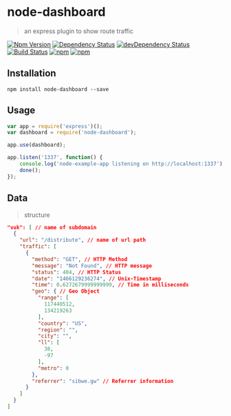 # node-dashboard

> an express plugin to show route traffic

[![Npm Version](https://img.shields.io/npm/v/node-dashboard.svg)](https://www.npmjs.com/package/node-dashboard)
[![Dependency Status](https://david-dm.org/gabrielcsapo/node-dashboard.svg)](https://david-dm.org/gabrielcsapo/node-dashboard)
[![devDependency Status](https://david-dm.org/gabrielcsapo/node-dashboard/dev-status.svg)](https://david-dm.org/gabrielcsapo/node-dashboard#info=devDependencies)
[![Build Status](https://travis-ci.org/gabrielcsapo/node-dashboard.svg?branch=master)](https://travis-ci.org/gabrielcsapo/node-dashboard)
[![npm](https://img.shields.io/npm/dt/node-dashboard.svg)]()
[![npm](https://img.shields.io/npm/dm/node-dashboard.svg)]()

## Installation

`npm install node-dashboard --save`

## Usage

```javascript
var app = require('express')();
var dashboard = require('node-dashboard');

app.use(dashboard);

app.listen('1337', function() {
    console.log('node-example-app listening on http://localhost:1337');
    done();
});
```

## Data

> structure

```json
"vuk": [ // name of subdomain
  {
    "url": "/distribute", // name of url path
    "traffic": [
      {
        "method": "GET", // HTTP Method
        "message": "Not Found", // HTTP message
        "status": 404, // HTTP Status
        "date": "1466129236274", // Unix-Timestamp
        "time": 0.6272679999999999, // Time in milliseconds
        "geo": { // Geo Object
          "range": [
            117440512,
            134219263
          ],
          "country": "US",
          "region": "",
          "city": "",
          "ll": [
            38,
            -97
          ],
          "metro": 0
        },
        "referrer": "sibwe.gw" // Referrer information
      }
    ]
  }
]
```
